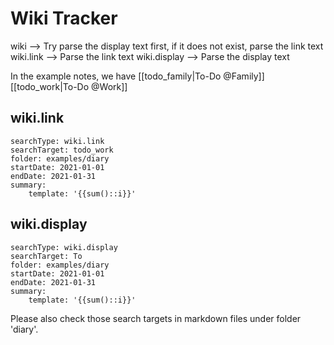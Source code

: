 # Wiki Tracker

wiki --> Try parse the display text first, if it does not exist, parse the link text
wiki.link --> Parse the link text
wiki.display --> Parse the display text

In the example notes, we have
[[todo_family|To-Do @Family]]
[[todo_work|To-Do @Work]]

## wiki.link
``` tracker
searchType: wiki.link
searchTarget: todo_work
folder: examples/diary
startDate: 2021-01-01
endDate: 2021-01-31
summary:
    template: '{{sum()::i}}'
```

## wiki.display
``` tracker
searchType: wiki.display
searchTarget: To
folder: examples/diary
startDate: 2021-01-01
endDate: 2021-01-31
summary:
    template: '{{sum()::i}}'
```


Please also check those search targets in markdown files under folder 'diary'.
